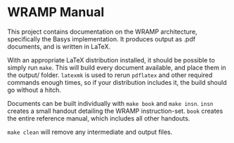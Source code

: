 # WRAMP Manual

This project contains documentation on the WRAMP architecture, specifically
the Basys implementation.
It produces output as .pdf documents, and is written in LaTeX.

With an appropriate LaTeX distribution installed, it should be possible to
simply run `make`. This will build every document available, and place them in
the output/ folder. `latexmk` is used to rerun `pdflatex` and other required
commands enough times, so if your distribution includes it, the build should
go without a hitch.

Documents can be built individually with `make book` and `make insn`.
`insn` creates a small handout detailing the WRAMP instruction-set.
`book` creates the entire reference manual, which includes all other handouts.

`make clean` will remove any intermediate and output files.
